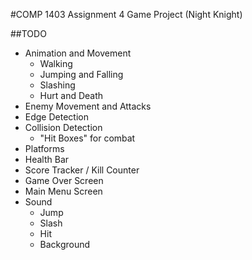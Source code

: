 #COMP 1403 Assignment 4 Game Project (Night Knight)

##TODO
- Animation and Movement
    - Walking
    - Jumping and Falling
    - Slashing
    - Hurt and Death
- Enemy Movement and Attacks
- Edge Detection
- Collision Detection
    - "Hit Boxes" for combat
- Platforms
- Health Bar
- Score Tracker / Kill Counter
- Game Over Screen
- Main Menu Screen
- Sound
    - Jump
    - Slash
    - Hit
    - Background